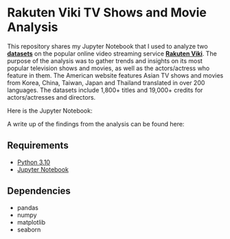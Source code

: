 # Rakuten Viki TV Shows and Movie Analysis

This repository shares my Jupyter Notebook that I used to analyze two **[datasets](https://www.kaggle.com/datasets/victorsoeiro/rakuten-tv-dramas-and-movies)** on the popular online video streaming service **[Rakuten Viki](https://www.viki.com/)**. The purpose of the analysis was to gather trends and insights on its most popular television shows and movies, as well as the actors/actress who feature in them. The American website features Asian TV shows and movies from Korea, China, Taiwan, Japan and Thailand translated in over 200 languages. The datasets include 1,800+ titles and 19,000+ credits for actors/actresses and directors. 

Here is the Jupyter Notebook:


A write up of the findings from the analysis can be found here:


## Requirements
- [Python 3.10](https://www.python.org/)
- [Jupyter Notebook](https://jupyter.org/)

## Dependencies

- pandas
- numpy
- matplotlib
- seaborn

